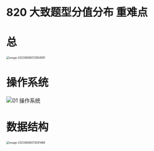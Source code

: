 # 820 大致题型分值分布 重难点



# 总



<img src="https://cvp.oss-cn-shanghai.aliyuncs.com/picgo/202308060729680.png" alt="image-20230806072904591" style="zoom:50%;" />



# 操作系统

![01 操作系统](https://cvp.oss-cn-shanghai.aliyuncs.com/picgo/202308060729085.png)

# 数据结构

<img src="https://cvp.oss-cn-shanghai.aliyuncs.com/picgo/202308060730641.png" alt="image-20230806073041468" style="zoom:50%;" />